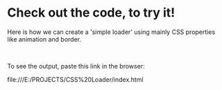# Check out the code, to try it!


Here is how we can create a 'simple loader' using mainly CSS properties like animation and border.

<br>

To see the output, paste this link in the browser:

file:///E:/PROJECTS/CSS%20Loader/index.html


